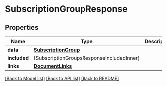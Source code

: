 # SubscriptionGroupResponse

## Properties
Name | Type | Description | Notes
------------ | ------------- | ------------- | -------------
**data** | [**SubscriptionGroup**](SubscriptionGroup.md) |  | 
**included** | [SubscriptionGroupsResponseIncludedInner] |  | [optional] 
**links** | [**DocumentLinks**](DocumentLinks.md) |  | 

[[Back to Model list]](../README.md#documentation-for-models) [[Back to API list]](../README.md#documentation-for-api-endpoints) [[Back to README]](../README.md)


